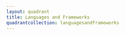 ```yaml
---
layout: quadrant
title: Languages and Frameworks
quadrantcollection: languagesandframeworks
---
```

